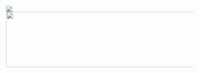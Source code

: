 
<img src="https://capsule-render.vercel.app/api?type=wave&color=auto&height=250&width=400&section=header&text=Hey%20Everyone!&fontSize=85" />

  <img height="150" width="650" src="https://64.media.tumblr.com/7cd63cc35621e773025c47d88909816d/82f57bfab537864f-f3/s1280x1920/001631ef92b230a8fba56e6dff553733868f3b12.gif"/>


